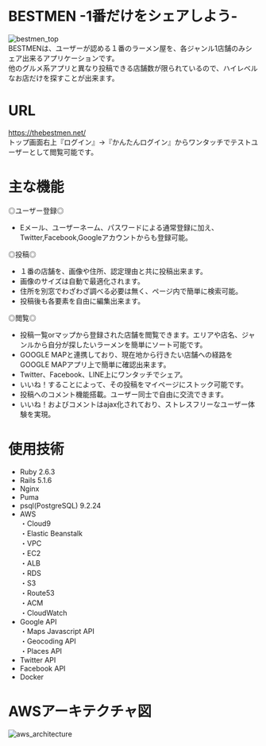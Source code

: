 # BESTMEN -1番だけをシェアしよう-
![bestmen_top](https://user-images.githubusercontent.com/32186329/66702470-ebba7280-ed42-11e9-9ea5-71962bbe4229.png)
<br>BESTMENは、ユーザーが認める１番のラーメン屋を、各ジャンル1店舗のみシェア出来るアプリケーションです。<br>
他のグルメ系アプリと異なり投稿できる店舗数が限られているので、ハイレベルなお店だけを探すことが出来ます。

# URL
https://thebestmen.net/
<br>トップ画面右上『ログイン』→『かんたんログイン』からワンタッチでテストユーザーとして閲覧可能です。

# 主な機能
◎ユーザー登録◎
* Eメール、ユーザーネーム、パスワードによる通常登録に加え、Twitter,Facebook,Googleアカウントからも登録可能。

◎投稿◎
* １番の店舗を、画像や住所、認定理由と共に投稿出来ます。
* 画像のサイズは自動で最適化されます。
* 住所を別窓でわざわざ調べる必要は無く、ページ内で簡単に検索可能。
* 投稿後も各要素を自由に編集出来ます。

◎閲覧◎
* 投稿一覧orマップから登録された店舗を閲覧できます。エリアや店名、ジャンルから自分が探したいラーメンを簡単にソート可能です。
* GOOGLE MAPと連携しており、現在地から行きたい店舗への経路をGOOGLE MAPアプリ上で簡単に確認出来ます。
* Twitter、Facebook、LINE上にワンタッチでシェア。
* いいね！することによって、その投稿をマイページにストック可能です。
* 投稿へのコメント機能搭載。ユーザー同士で自由に交流できます。
* いいね！およびコメントはajax化されており、ストレスフリーなユーザー体験を実現。

# 使用技術

* Ruby 2.6.3
* Rails 5.1.6
* Nginx
* Puma
* psql(PostgreSQL) 9.2.24
* AWS<br>
  ・Cloud9<br>
  ・Elastic Beanstalk<br>
  ・VPC<br>
  ・EC2<br>
  ・ALB<br>
  ・RDS<br>
  ・S3<br>
  ・Route53<br>
  ・ACM<br>
  ・CloudWatch
* Google API<br>
  ・Maps Javascript API<br>
  ・Geocoding API<br>
  ・Places API
* Twitter API
* Facebook API
* Docker

# AWSアーキテクチャ図

![aws_architecture](https://user-images.githubusercontent.com/32186329/66702473-f70d9e00-ed42-11e9-96c8-73a16fa1dc45.png)

